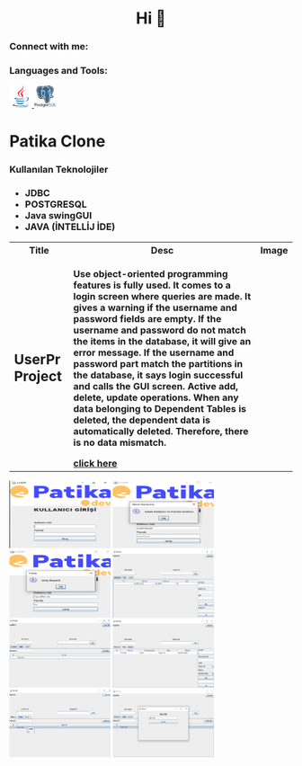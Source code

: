 <h1 align="center">Hi 👋</h1>

<h3 align="left">Connect with me:</h3>
<p align="left">
</p>

<h3 align="left">Languages and Tools:</h3>
<p align="left"> <a href="https://www.java.com" target="_blank" rel="noreferrer"> <img src="https://raw.githubusercontent.com/devicons/devicon/master/icons/java/java-original.svg" alt="java" width="40" height="40"/> </a> <a href="https://www.postgresql.org" target="_blank" rel="noreferrer"> <img src="https://raw.githubusercontent.com/devicons/devicon/master/icons/postgresql/postgresql-original-wordmark.svg" alt="postgresql" width="40" height="40"/> </a> </p>




# Patika Clone


<h3>Kullanılan Teknolojiler<h3/>
<ul>

<li>JDBC </li>
<li>POSTGRESQL </li>
<li>Java swingGUI </li>
<li>JAVA (İNTELLİJ İDE) </li>
</ul>


<table >
  <tr  >
    <th  >Title</th>
    <th >Desc</th>
      <th >Image</th>
  </tr>

<tr >
   <td>
   <h2>UserPr Project</h2>
   
   
   </td>
   <td>
   <p>Use object-oriented programming features is fully used.
It comes to a login screen where queries are made.
It gives a warning if the username and password fields are empty.
If the username and password do not match the items in the database, it will give an error message.
If the username and password part match the partitions in the database, it says login successful and calls the GUI screen.
Active add, delete, update operations.
When any data belonging to Dependent Tables is deleted, the dependent data is automatically deleted. Therefore, there is no data mismatch.</p>
   <a href="https://github.com/nurullhkrds/react/tree/main/api" >click here </a>



  



 
</table>

  <img height="120px" width="180px" src="./java photo/ekran.png" />
<img height="120px" width="180px" src="./java photo/ekran2.png"ph />
<img height="120px" width="180px" src="./java photo/ekran3.png" />
<img height="120px" width="180px" src="./java photo/ekran4.png" />
<img height="120px" width="180px" src="./java photo/ekran5.png" />
<img height="120px" width="180px" src="./java photo/ekran6.png" />
<img height="120px" width="180px" src="./java photo/ekran7.png" />
<img height="120px" width="180px" src="./java photo/ekran8.png" />



 
